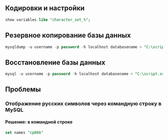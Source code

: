 ## Кодировки и настройки
```SQL
show variables like "character_set_%";
```

## Резервное копирование базы данных

```sql
mysqldump -u username -p password -h localhost databasename > "C:\script.sql"
```
## Восстановление базы данных

```sql
mysql -u username -p password -h localhost databasename < "C:\script.sql"
```


## Проблемы

### Отображение русских символов через командную строку в MySQL
#### Решение:   в командной строке

 ```sql 
 set names "cp866" 
 ```
